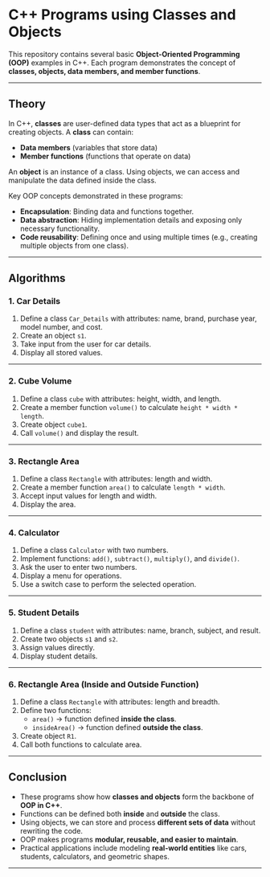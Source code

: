 # C++ Programs using Classes and Objects

This repository contains several basic **Object-Oriented Programming (OOP)** examples in C++. Each program demonstrates the concept of **classes, objects, data members, and member functions**.  

---

## Theory

In C++, **classes** are user-defined data types that act as a blueprint for creating objects. A **class** can contain:
- **Data members** (variables that store data)
- **Member functions** (functions that operate on data)

An **object** is an instance of a class. Using objects, we can access and manipulate the data defined inside the class.

Key OOP concepts demonstrated in these programs:
- **Encapsulation**: Binding data and functions together.
- **Data abstraction**: Hiding implementation details and exposing only necessary functionality.
- **Code reusability**: Defining once and using multiple times (e.g., creating multiple objects from one class).

---

## Algorithms  

### 1. Car Details
1. Define a class `Car_Details` with attributes: name, brand, purchase year, model number, and cost.  
2. Create an object `s1`.  
3. Take input from the user for car details.  
4. Display all stored values.  

---

### 2. Cube Volume
1. Define a class `cube` with attributes: height, width, and length.  
2. Create a member function `volume()` to calculate `height * width * length`.  
3. Create object `cube1`.  
4. Call `volume()` and display the result.  

---

### 3. Rectangle Area
1. Define a class `Rectangle` with attributes: length and width.  
2. Create a member function `area()` to calculate `length * width`.  
3. Accept input values for length and width.  
4. Display the area.  

---

### 4. Calculator
1. Define a class `Calculator` with two numbers.  
2. Implement functions: `add()`, `subtract()`, `multiply()`, and `divide()`.  
3. Ask the user to enter two numbers.  
4. Display a menu for operations.  
5. Use a switch case to perform the selected operation.  

---

### 5. Student Details
1. Define a class `student` with attributes: name, branch, subject, and result.  
2. Create two objects `s1` and `s2`.  
3. Assign values directly.  
4. Display student details.  

---

### 6. Rectangle Area (Inside and Outside Function)
1. Define a class `Rectangle` with attributes: length and breadth.  
2. Define two functions:
   - `area()` → function defined **inside the class**.  
   - `insideArea()` → function defined **outside the class**.  
3. Create object `R1`.  
4. Call both functions to calculate area.  

---

## Conclusion

- These programs show how **classes and objects** form the backbone of **OOP in C++**.  
- Functions can be defined both **inside** and **outside** the class.  
- Using objects, we can store and process **different sets of data** without rewriting the code.  
- OOP makes programs **modular, reusable, and easier to maintain**.  
- Practical applications include modeling **real-world entities** like cars, students, calculators, and geometric shapes.  

---
